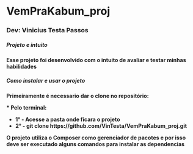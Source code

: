 # VemPraKabum_proj
<h3>Dev: Vinicius Testa Passos</h3>
<b><h5>Projeto e intuito</h5></p>
<p>Esse projeto foi desenvolvido com o intuito de avaliar e testar minhas habilidades</p>

<b><h5>Como instalar e usar o projeto</h5></p>

<p>Primeiramente é necessario dar o clone no repositório:</p>
* Pelo terminal:
<ul>
  <li>1° - Acesse a pasta onde ficara o projeto</li>
  <li>2° - git clone https://github.com/VinTesta/VemPraKabum_proj.git</li>
</ul>
<p>O projeto utiliza o Composer como gerenciador de pacotes e por isso deve ser executado alguns comandos para instalar as dependencias</p>
